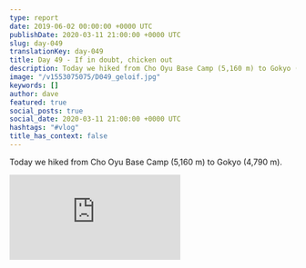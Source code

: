 ```yaml
---
type: report
date: 2019-06-02 00:00:00 +0000 UTC
publishDate: 2020-03-11 21:00:00 +0000 UTC
slug: day-049
translationKey: day-049
title: Day 49 - If in doubt, chicken out
description: Today we hiked from Cho Oyu Base Camp (5,160 m) to Gokyo (4,790 m).
image: "/v1553075075/D049_geloif.jpg"
keywords: []
author: dave
featured: true
social_posts: true
social_date: 2020-03-11 21:00:00 +0000 UTC
hashtags: "#vlog"
title_has_context: false
---
```


Today we hiked from Cho Oyu Base Camp (5,160 m) to Gokyo (4,790 m).

<iframe src="https://www.youtube.com/embed/5miRtup7ByI" frameborder="0" allow="accelerometer; autoplay; encrypted-media; gyroscope; picture-in-picture" allowfullscreen></iframe>

